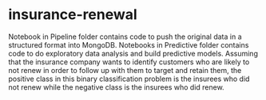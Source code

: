 # insurance-renewal

Notebook in Pipeline folder contains code to push the original data in a structured format into MongoDB. Notebooks in Predictive folder contains code to do exploratory data analysis and build predictive models. Assuming that the insurance company wants to identify customers who are likely to not renew in order to follow up with them to target and retain them, the positive class in this binary classification problem is the insurees who did not renew while the negative class is the insurees who did renew.